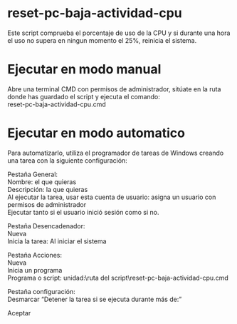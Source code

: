 # reset-pc-baja-actividad-cpu #
Este script comprueba el porcentaje de uso de la CPU y si durante una hora el uso no supera en ningun momento el 25%, reinicia el sistema.

# Ejecutar en modo manual #

Abre una terminal CMD con permisos de administrador, sitúate en la ruta donde has guardado el script y ejecuta el comando: \
  reset-pc-baja-actividad-cpu.cmd

# Ejecutar en modo automatico #

Para automatizarlo, utiliza el programador de tareas de Windows creando una tarea con la siguiente configuración:

Pestaña General: \
  Nombre: el que quieras \
  Descripción: la que quieras \
  Al ejecutar la tarea, usar esta cuenta de usuario: asigna un usuario con permisos de administrador \
  Ejecutar tanto si el usuario inició sesión como si no.

Pestaña Desencadenador: \
  Nueva \
  Inicia la tarea: Al iniciar el sistema

Pestaña Acciones: \
  Nueva \
  Inicia un programa \
  Programa o script: unidad:\ruta del script\reset-pc-baja-actividad-cpu.cmd

Pestaña configuración: \
  Desmarcar “Detener la tarea si se ejecuta durante más de:”

Aceptar
